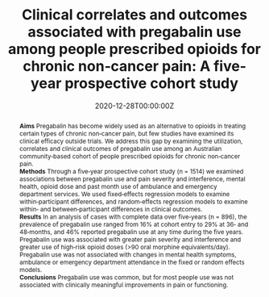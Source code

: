 ﻿---
title: "Clinical correlates and outcomes associated with pregabalin use among people prescribed opioids for chronic non‐cancer pain: A five‐year prospective cohort study"
authors:
- Suzanne Nielsen
- Natasa Gisev
- Janni Leung
- author
- Raimondo Bruno
- Nicholas Lintzeris
- Briony Larance
- Fiona Blyth
- Wayne Hall
- Milton Cohen
- Louisa Degenhardt
- Michael Farrell
- Gabrielle Campbell
abstract: "**Aims**
Pregabalin has become widely used as an alternative to opioids in treating certain types of chronic non‐cancer pain, but few studies have examined its clinical efficacy outside trials. We address this gap by examining the utilization, correlates and clinical outcomes of pregabalin use among an Australian community‐based cohort of people prescribed opioids for chronic non‐cancer pain.
<br>**Methods**
Through a five‐year prospective cohort study (n = 1514) we examined associations between pregabalin use and pain severity and interference, mental health, opioid dose and past month use of ambulance and emergency department services. We used fixed‐effects regression models to examine within‐participant differences, and random‐effects regression models to examine within‐ and between‐participant differences in clinical outcomes.
<br>**Results**
In an analysis of cases with complete data over five‐years (n = 896), the prevalence of pregabalin use ranged from 16% at cohort entry to 29% at 36‐ and 48‐months, and 46% reported pregabalin use at any time during the five years. Pregabalin use was associated with greater pain severity and interference and greater use of high‐risk opioid doses (>90 oral morphine equivalents/day). Pregabalin use was not associated with changes in mental health symptoms, ambulance or emergency department attendance in the fixed or random effects models.
<br>**Conclusions**
Pregabalin use was common, but for most people use was not associated with clinically meaningful improvements in pain or functioning."
date: "2020-12-28T00:00:00Z"
doi: "10.1111/bcp.14715"
featured: false
image:
  caption: 'Image credit: [Biomed Central]'
  focal_point: ""
  preview_only: false
projects:
- POINT
publication: 'British Journal of Clinical Pharmocology'
publication_short: ""
publication_types:
- "2"
publishDate: "2020-12-28T00:00:00Z"
summary: An examination of the association between pregabalin use and pain, as well as other related factors.
tags:
- Opioids
- Chronic disease
- Longitudinal cohort study
url_source: "https://bpspubs.onlinelibrary.wiley.com/doi/full/10.1111/bcp.14715"
---
